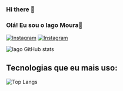 ### Hi there 👋

### Olá! Eu sou o Iago Moura👋
[![Instagram](https://img.shields.io/badge/Instagram-E4405F?style=for-the-badge&logo=instagram&logoColor=white)](https://www.instagram.com/iagoxzs/)
[![Instagram](https://img.shields.io/badge/Twitter-1DA1F2?style=for-the-badge&logo=twitter&logoColor=white)](https://twitter.com/iagoxzs)

![Iago GitHub stats](https://github-readme-stats.vercel.app/api?username=iagoxz&show_icons=true&theme=radical)

## Tecnologias que eu mais uso:
![Top Langs](https://github-readme-stats.vercel.app/api/top-langs/?username=iagoxz&hide_progress=true)
